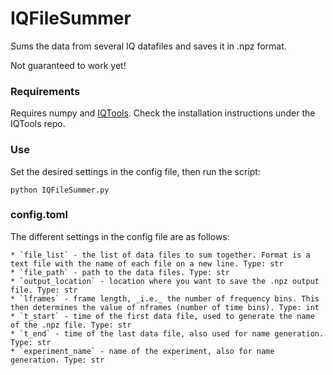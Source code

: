 # IQFileSummer
Sums the data from several IQ datafiles and saves it in .npz format.

Not guaranteed to work yet!

### Requirements
Requires numpy and [IQTools](https://github.com/xaratustrah/iqtools). Check the installation instructions under the IQTools repo.

### Use
Set the desired settings in the config file, then run the script:

    python IQFileSummer.py

### config.toml

The different settings in the config file are as follows:

    * `file_list` - the list of data files to sum together. Format is a text file with the name of each file on a new line. Type: str
    * `file_path` - path to the data files. Type: str
    * `output_location` - location where you want to save the .npz output file. Type: str
    * `lframes` - frame length, _i.e._ the number of frequency bins. This then determines the value of nframes (number of time bins). Type: int
    * `t_start` - time of the first data file, used to generate the name of the .npz file. Type: str
    * `t_end` - time of the last data file, also used for name generation. Type: str
    * `experiment_name` - name of the experiment, also for name generation. Type: str
